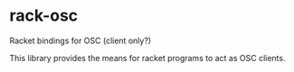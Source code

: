rack-osc
========

Racket bindings for OSC (client only?)

This library provides the means for racket programs to act as OSC clients.

